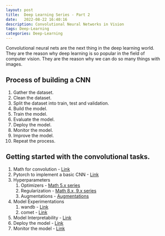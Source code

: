 ```yaml
---
layout: post
title:  Deep Learning Series - Part 2
date:   2022-08-22 16:40:16
description: Convolutional Neural Networks in Vision
tags: Deep-Learning
categories: Deep-Learning
---
```


Convolutional neural nets are the next thing in the deep learning world. They are the reason why deep learning is so popular in the field of computer vision. They are the reason why we can do so many things with images. 


## Process of building a CNN
1. Gather the dataset.
2. Clean the dataset.
3. Split the dataset into train, test and validation.
4. Build the model.
5. Train the model.
6. Evaluate the model.
7. Deploy the model.
8. Monitor the model.
9. Improve the model.
10. Repeat the process.


## Getting started with the convolutional tasks. 
1. Math for convolution - [Link](https://www.youtube.com/watch?v=aircAruvnKk&list=PLZHQObOWTQDNU6R1_67000Dx_ZCJB-3pi&pp=iAQB)
2. Pytorch to implement a basic CNN - [Link](https://pytorch.org/tutorials/beginner/blitz/cifar10_tutorial.html)
3. Hyperparameters
    1. Optimizers - [Math 5.x series](https://www.youtube.com/watch?v=joKs2EJ9Z8w&list=PLyqSpQzTE6M9gCgajvQbc68Hk_JKGBAYT&index=35&pp=iAQB)
    2. Regularization - [Math 8.x, 9.x series]((https://www.youtube.com/watch?v=joKs2EJ9Z8w&list=PLyqSpQzTE6M9gCgajvQbc68Hk_JKGBAYT&index=35&pp=iAQB))
    3. Augmentations - [Augmentations](https://albumentations.ai/docs/api_reference/augmentations/)
4. Model Experimentations
    1. wandb - [Link](https://colab.research.google.com/github/wandb/examples/blob/master/colabs/pytorch/Simple_PyTorch_Integration.ipynb)
    2. comet - [Link](https://colab.research.google.com/github/comet-ml/comet-examples/blob/master/integrations/model-training/pytorch/notebooks/Comet_and_Pytorch.ipynb)
5. Model Interpretability - [Link](https://captum.ai/tutorials/Resnet_TorchVision_Interpret)
6. Deploy the model - [Link](https://pytorch.org/tutorials/intermediate/flask_rest_api_tutorial.html)
7. Monitor the model - [Link](https://neptune.ai/blog/how-to-monitor-your-models-in-production-guide)





